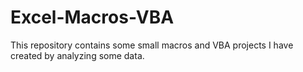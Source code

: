 # Excel-Macros-VBA
This repository contains some small macros and VBA projects I have created by analyzing some data.
